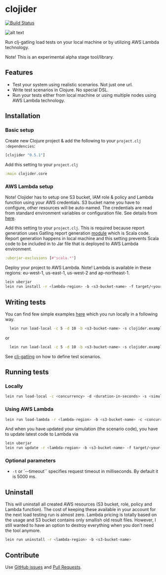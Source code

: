 # clojider

[![Build Status](https://travis-ci.org/mhjort/clojider.svg?branch=master)](https://travis-ci.org/mhjort/clojider)

![alt text](https://upload.wikimedia.org/wikipedia/commons/thumb/5/5c/Atlas_November_2005.jpg/220px-Atlas_November_2005.jpg "Large Hadron Collider")

Run clj-gatling load tests on your local machine or by utilizing AWS Lambda technology.

Note! This is an experimental alpha stage tool/library.

## Features

* Test your system using realistic scenarios. Not just one url.
* Write test scenarios in Clojure. No special DSL.
* Run your tests either from local machine or using multiple nodes using AWS Lambda technology.

## Installation

### Basic setup

  Create new Clojure project & add the following to your `project.clj` `:dependencies`:

  ```clojure
  [clojider "0.5.1"]
  ```

  Add this setting to your `project.clj`

  ```clojure
  :main clojider.core
  ```

### AWS Lambda setup

  Note! Clojider has to setup one S3 bucket, IAM role & policy and Lambda function using your AWS credentials. S3 bucket name you have to configure, other resources will be auto-named.
  The credentials are read from standard environment variables or configuration file. See details from  [here](http://docs.aws.amazon.com/AWSSdkDocsJava/latest/DeveloperGuide/set-up-creds.html).

  Add this setting to your `project.clj`. This is required because report generation uses Gatling report generation [module](https://github.com/gatling/gatling-highcharts) which is Scala code.
  Report generation happens in local machine and this setting prevents Scala code to be included in to Jar file that is deployed to AWS Lambda environment.

  ```clojure
  :uberjar-exclusions [#"scala.*"]
  ```

  Deploy your project to AWS Lambda.
  Note! Lambda is available in these regions: eu-west-1, us-east-1, us-west-2 and ap-northeast-1.

  ```sh
  lein uberjar
  lein run install -r <lambda-region> -b <s3-bucket-name> -f target/<your-uberjar-path>
  ```

## Writing tests

You can find few simple examples [here](https://github.com/mhjort/clojider/blob/master/src/clojider/examples.clj)
which you run locally in a following way.

```sh
  lein run load-local -c 5 -d 10 -b <s3-bucket-name> -s clojider.examples/ping-simulation
```
or

```sh
  lein run load-local -c 5 -d 10 -b <s3-bucket-name> -s clojider.examples/metrics-simulation
```

See [clj-gatling](https://github.com/mhjort/clj-gatling) on how to define test scenarios.

## Running tests

### Locally

  ```sh
  lein run load-local -c <concurrency> -d <duration-in-seconds> -s <simulation-symbol>
  ```

### Using AWS Lambda

  ```sh
  lein run load-lambda -r <lambda-region> -b <s3-bucket-name> -c <concurrency> -d <duration-in-seconds> -s <simulation-symbol>
  ```

  And when you have updated your simulation (the scenario code), you have to update latest code to Lambda via

  ```sh
  lein uberjar
  lein run update -r <lambda-region> -b <s3-bucket-name> -f target/<your-uberjar-path>
  ```

### Optional parameters

  * `-t` or `--timeout`` specifies request timeout in milliseconds. By default it is 5000 ms.

## Uninstall

This will uninstall all created AWS resources (S3 bucket, role, policy and Lambda function).
The cost of keeping these available in your account for the next load testing run is almost zero.
Lambda pricing is totally based on the usage and S3 bucket contains only smallish old result files.
However, I still wanted to have an option to destroy everything when you don't need the tool anymore.

  ```sh
  lein run uninstall -r <lambda-region> -b <s3-bucket-name>
  ```



## Contribute

Use [GitHub issues](https://github.com/mhjort/clojider/issues) and [Pull Requests](https://github.com/mhjort/clojider/pulls).
